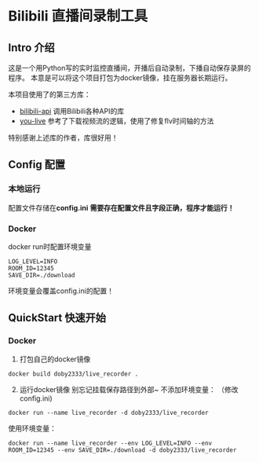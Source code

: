 # Bilibili 直播间录制工具

## Intro 介绍
这是一个用Python写的实时监控直播间，开播后自动录制，下播自动保存录屏的程序。
本意是可以将这个项目打包为docker镜像，挂在服务器长期运行。

本项目使用了的第三方库：

- [bilibili-api](https://github.com/Passkou/bilibili_api) 
调用Bilibili各种API的库
- [you-live](https://github.com/nICEnnnnnnnLee/LiveRecorder) 
参考了下载视频流的逻辑，使用了修复flv时间轴的方法

特别感谢上述库的作者，库很好用！

## Config 配置

### 本地运行
配置文件存储在**config.ini**
**需要存在配置文件且字段正确，程序才能运行！**

### Docker
docker run时配置环境变量
```
LOG_LEVEL=INFO
ROOM_ID=12345
SAVE_DIR=./download
```
环境变量会覆盖config.ini的配置！

## QuickStart 快速开始
### Docker
1. 打包自己的docker镜像
```
docker build doby2333/live_recorder .
```
2. 运行docker镜像
别忘记挂载保存路径到外部~
不添加环境变量： （修改config.ini)
```
docker run --name live_recorder -d doby2333/live_recorder
```
使用环境变量：
```
docker run --name live_recorder --env LOG_LEVEL=INFO --env ROOM_ID=12345 --env SAVE_DIR=./download -d doby2333/live_recorder
```